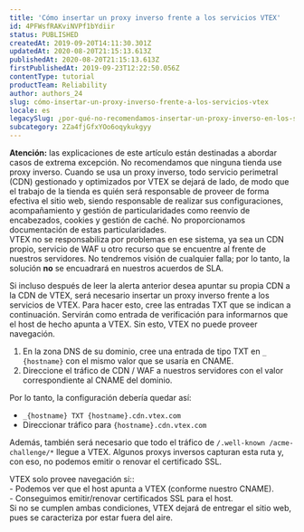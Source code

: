 ```yaml
---
title: 'Cómo insertar un proxy inverso frente a los servicios VTEX'
id: 4PFWsfRAKviNVPf1bYdiir
status: PUBLISHED
createdAt: 2019-09-20T14:11:30.301Z
updatedAt: 2020-08-20T21:15:13.613Z
publishedAt: 2020-08-20T21:15:13.613Z
firstPublishedAt: 2019-09-23T12:22:50.056Z
contentType: tutorial
productTeam: Reliability
author: authors_24
slug: cómo-insertar-un-proxy-inverso-frente-a-los-servicios-vtex
locale: es
legacySlug: ¿por-qué-no-recomendamos-insertar-un-proxy-inverso-en-los-servicios-vtex?
subcategory: 2Za4fjGfxYOo6oqykukgyy
---
```


<div class="alert alert-danger">
<strong>Atención:</strong> las explicaciones de este artículo están destinadas a abordar casos de extrema excepción. No recomendamos que ninguna tienda use proxy inverso. Cuando se usa un proxy inverso, todo servicio perimetral (CDN) gestionado y optimizados por VTEX se dejará de lado, de modo que el trabajo de la tienda es quién será responsable de proveer de forma efectiva el sitio web, siendo responsable de realizar sus configuraciones, acompañamiento y gestión de particularidades como reenvío de encabezados, cookies y gestión de caché. No proporcionamos documentación de estas particularidades.
  <br>
VTEX no se responsabiliza por problemas en ese sistema, ya sea un CDN propio, servicio de WAF u otro recurso que se encuentre al frente de nuestros servidores. No tendremos visión de cualquier falla; por lo tanto, la solución <strong>no</strong> se encuadrará en nuestros acuerdos de SLA.
</div>

Si incluso después de leer la alerta anterior desea apuntar su propia CDN a la CDN de VTEX, será necesario insertar un proxy inverso frente a los servicios de VTEX. Para hacer esto, cree las entradas TXT que se indican a continuación. Servirán como entrada de verificación para informarnos que el host de hecho apunta a VTEX. Sin esto, VTEX no puede proveer navegación.

1. En la zona DNS de su dominio, cree una entrada de tipo TXT en `_ {hostname}` con el mismo valor que se usaría en CNAME.
2. Direccione el tráfico de CDN / WAF a nuestros servidores con el valor correspondiente al CNAME del dominio.

Por lo tanto, la configuración debería quedar así:

- `_{hostname} TXT {hostname}.cdn.vtex.com`
- Direccionar tráfico para `{hostname}.cdn.vtex.com`

Además, también será necesario que todo el tráfico de `/.well-known /acme-challenge/*` llegue a VTEX. Algunos proxys inversos capturan esta ruta y, con eso, no podemos emitir o renovar el certificado SSL.

<div class="alert alert-warning">
VTEX solo provee navegación si::<br>
- Podemos ver que el host apunta a VTEX (conforme nuestro CNAME).<br>
- Conseguimos emitir/renovar certificados SSL para el host.<br>
Si no se cumplen ambas condiciones, VTEX dejará de entregar el sitio web, pues se caracteriza por estar fuera del aire.
</div>


